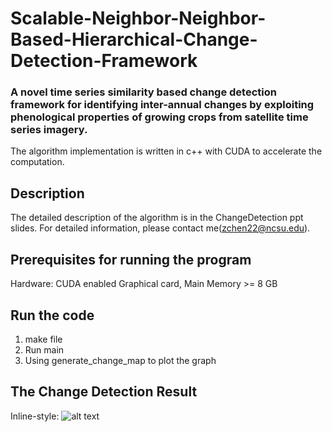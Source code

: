 # Scalable-Neighbor-Neighbor-Based-Hierarchical-Change-Detection-Framework

### A novel time series similarity based change detection framework for identifying inter-annual changes by exploiting phenological properties of growing crops from satellite time series imagery.



The algorithm implementation is written in c++ with CUDA to accelerate the computation.

## Description
The detailed description of the algorithm is in the ChangeDetection ppt slides. For detailed information, please contact me(zchen22@ncsu.edu).

## Prerequisites for running the program
Hardware: CUDA enabled Graphical card, Main Memory >= 8 GB

## Run the code
1. make file
2. Run main
3. Using generate_change_map to plot the graph

## The Change Detection Result
Inline-style: 
![alt text](https://github.com/jay1204/Scalable-Neighbor-Neighbor-Based-Hierarchical-Change-Detection-Framework/blob/master/ChangeMap.PNG)

